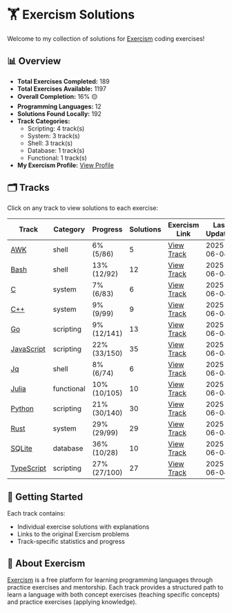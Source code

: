 # 🏋️ Exercism Solutions

Welcome to my collection of solutions for [Exercism](https://exercism.org/) coding exercises!

## 📊 Overview

- **Total Exercises Completed:** 189
- **Total Exercises Available:** 1197
- **Overall Completion:** 16% 🟡
- **Programming Languages:** 12
- **Solutions Found Locally:** 192
- **Track Categories:**
  - Scripting: 4 track(s)
  - System: 3 track(s)
  - Shell: 3 track(s)
  - Database: 1 track(s)
  - Functional: 1 track(s)
- **My Exercism Profile:** [View Profile](https://exercism.org/profiles/princemuel)

## 🗂️ Tracks

Click on any track to view solutions to each exercise:

| Track | Category | Progress | Solutions | Exercism Link | Last Updated |
|-------|----------|----------|-----------|-------------|-------------|
| [AWK](awk/README.md) | shell | 6% (5/86) | 5 | [View Track](https://exercism.org/tracks/awk) | 2025-06-04 |
| [Bash](bash/README.md) | shell | 13% (12/92) | 12 | [View Track](https://exercism.org/tracks/bash) | 2025-06-04 |
| [C](c/README.md) | system | 7% (6/83) | 6 | [View Track](https://exercism.org/tracks/c) | 2025-06-04 |
| [C++](cpp/README.md) | system | 9% (9/99) | 9 | [View Track](https://exercism.org/tracks/cpp) | 2025-06-04 |
| [Go](go/README.md) | scripting | 9% (12/141) | 13 | [View Track](https://exercism.org/tracks/go) | 2025-06-04 |
| [JavaScript](javascript/README.md) | scripting | 22% (33/150) | 35 | [View Track](https://exercism.org/tracks/javascript) | 2025-06-04 |
| [Jq](jq/README.md) | shell | 8% (6/74) | 6 | [View Track](https://exercism.org/tracks/jq) | 2025-06-04 |
| [Julia](julia/README.md) | functional | 10% (10/105) | 10 | [View Track](https://exercism.org/tracks/julia) | 2025-06-04 |
| [Python](python/README.md) | scripting | 21% (30/140) | 30 | [View Track](https://exercism.org/tracks/python) | 2025-06-04 |
| [Rust](rust/README.md) | system | 29% (29/99) | 29 | [View Track](https://exercism.org/tracks/rust) | 2025-06-04 |
| [SQLite](sqlite/README.md) | database | 36% (10/28) | 10 | [View Track](https://exercism.org/tracks/sqlite) | 2025-06-04 |
| [TypeScript](typescript/README.md) | scripting | 27% (27/100) | 27 | [View Track](https://exercism.org/tracks/typescript) | 2025-06-04 |

## 🚀 Getting Started

Each track contains:

- Individual exercise solutions with explanations
- Links to the original Exercism problems
- Track-specific statistics and progress

## 📝 About Exercism

[Exercism](https://exercism.org/) is a free platform for learning programming languages through practice exercises and mentorship. Each track provides a structured path to learn a language with both concept exercises (teaching specific concepts) and practice exercises (applying knowledge).
